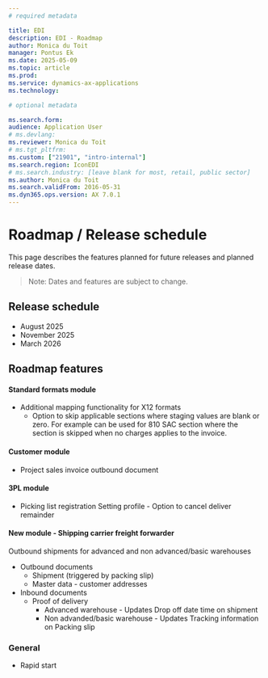 ```yaml
---
# required metadata

title: EDI
description: EDI - Roadmap
author: Monica du Toit
manager: Pontus Ek
ms.date: 2025-05-09
ms.topic: article
ms.prod: 
ms.service: dynamics-ax-applications
ms.technology: 

# optional metadata

ms.search.form:  
audience: Application User
# ms.devlang: 
ms.reviewer: Monica du Toit
# ms.tgt_pltfrm: 
ms.custom: ["21901", "intro-internal"]
ms.search.region: IconEDI
# ms.search.industry: [leave blank for most, retail, public sector]
ms.author: Monica du Toit
ms.search.validFrom: 2016-05-31
ms.dyn365.ops.version: AX 7.0.1
---
```


# 	Roadmap / Release schedule

This page describes the features planned for future releases and planned release dates.

> Note: Dates and features are subject to change.


## Release schedule

- August 2025
- November 2025
- March 2026

## Roadmap features

#### Standard formats module
- Additional mapping functionality for X12 formats
    - Option to skip applicable sections where staging values are blank or zero. For example can be used for 810 SAC section where the section is skipped when no charges applies to the invoice.

#### Customer module
- Project sales invoice outbound document

#### 3PL module
- Picking list registration Setting profile - Option to cancel deliver remainder

#### New module - Shipping carrier freight forwarder
Outbound shipments for advanced and non advanced/basic warehouses

- Outbound documents
    - Shipment (triggered by packing slip)
    - Master data - customer addresses
 - Inbound documents
     -  Proof of delivery
         - Advanced warehouse - Updates Drop off date time on shipment
         - Non advanded/basic warehouse - Updates Tracking information on Packing slip 

### General
- Rapid start




